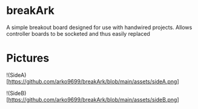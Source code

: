 # breakArk
 A simple breakout board designed for use with handwired projects. Allows controller boards to be socketed and thus easily replaced

# Pictures
 !(SideA)[https://github.com/arko9699/breakArk/blob/main/assets/sideA.png]
 
 !(SideB)[https://github.com/arko9699/breakArk/blob/main/assets/sideB.png]
